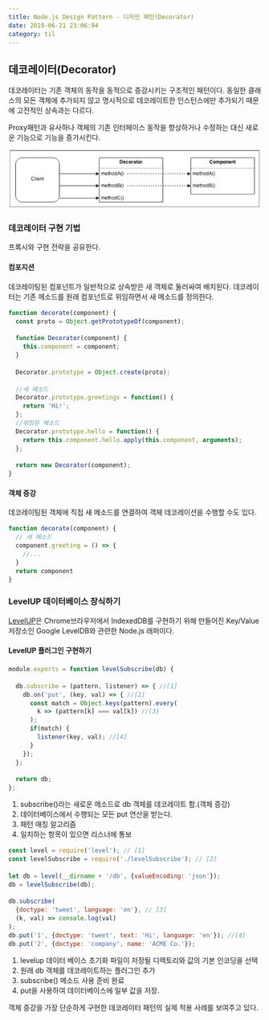 ```yaml
---
title: Node.js Design Pattern - 디자인 패턴(Decorator)
date: 2019-06-21 23:06:94
category: til
---
```


## 데코레이터(Decorator)
데코레이터는 기존 객체의 동작을 동적으로 증강시키는 구조적인 패턴이다.
동일한 클래스의 모든 객체에 추가되지 않고 명시적으로 데코레이트한 인스턴스에만 추가되기 때문에 고전적인 상속과는 다르다.

Proxy패턴과 유사하나 객체의 기존 인터페이스 동작을 향상하거나 수정하는 대신 새로운 기능으로 기능을 증가시킨다.

![decorator](./decorator.png)

### 데코레이터 구현 기법
프록시와 구현 전략을 공유한다.

#### 컴포지션
데코레이팅된 컴포넌트가 일반적으로 상속받은 새 객체로 둘러싸여 배치된다. 데코레이터는 기존 메소드를 원래 컴포넌트로 위임하면서 새 메소드를 정의한다.

```javascript
function decorate(component) {
  const proto = Object.getPrototypeOf(component);

  function Decorator(component) {
    this.component = component;
  }

  Decorator.prototype = Object.create(proto);

  //새 메소드
  Decorator.prototype.greetings = function() {
    return 'Hi!';
  };
  //위임된 메소드
  Decorator.prototype.hello = function() {
    return this.component.hello.apply(this.component, arguments);
  };

  return new Decorator(component);
}
```

#### 객체 증강
데코레이팅된 객체에 직접 새 메소드를 연결하여 객체 데코레이션을 수행할 수도 있다.

```javascript
function decorate(component) {
  // 새 메소드
  component.greeting = () => {
    //...
  }
  return component
}
```

### LevelUP 데이터베이스 장식하기
[LevelUP](https://npmjs.org/package/levelup)은 Chrome브라우저에서 IndexedDB를 구현하기 위해 만들어진 Key/Value 저장소인 Google LevelDB와 관련한 Node.js 래퍼이다.

#### LevelUP 플러그인 구현하기
```javascript
module.exports = function levelSubscribe(db) {

  db.subscribe = (pattern, listener) => { //[1]
    db.on('put', (key, val) => { //[2]
      const match = Object.keys(pattern).every(
        k => (pattern[k] === val[k]) //[3]
      );
      if(match) {
        listener(key, val); //[4]
      }
    });
  };

  return db;
};
```
1. subscribe()라는 새로운 메소드로 db 객체를 데코레이트 함.(객체 증강)
2. 데이터베이스에서 수행되는 모든 put 연산을 받는다.
3. 패턴 매칭 알고리즘
4. 일치하는 항목이 있으면 리스너에 통보

```javascript
const level = require('level'); // [1]
const levelSubscribe = require('./levelSubscribe'); // [2]

let db = level(__dirname + '/db', {valueEncoding: 'json'});
db = levelSubscribe(db);

db.subscribe(
  {doctype: 'tweet', language: 'en'}, // [3]
  (k, val) => console.log(val)
);
db.put('1', {doctype: 'tweet', text: 'Hi', language: 'en'}); //[4]
db.put('2', {doctype: 'company', name: 'ACME Co.'});
```
1. levelup 데이터 베이스 초기화 파일이 저장될 디렉토리와 값의 기본 인코딩을 선택
2. 원래 db 객체를 데코레이트하는 플러그인 추가
3. subscribe() 메소드 사용 준비 완료
4. put을 사용하여 데이터베이스에 일부 값을 저장.

객체 증강을 가장 단순하게 구현한 데코레이터 패턴의 실제 적용 사례를 보여주고 있다.